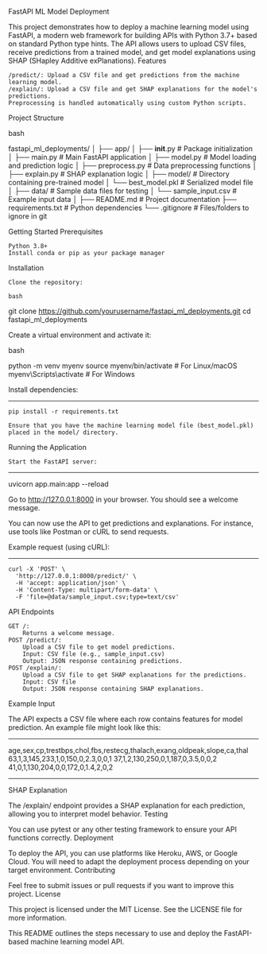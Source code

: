 FastAPI ML Model Deployment

This project demonstrates how to deploy a machine learning model using FastAPI, a modern web framework for building APIs with Python 3.7+ based on standard Python type hints. The API allows users to upload CSV files, receive predictions from a trained model, and get model explanations using SHAP (SHapley Additive exPlanations).
Features

    /predict/: Upload a CSV file and get predictions from the machine learning model.
    /explain/: Upload a CSV file and get SHAP explanations for the model's predictions.
    Preprocessing is handled automatically using custom Python scripts.

Project Structure

bash

fastapi_ml_deployments/
│
├── app/
│   ├── __init__.py              # Package initialization
│   ├── main.py                  # Main FastAPI application
│   ├── model.py                 # Model loading and prediction logic
│   ├── preprocess.py            # Data preprocessing functions
│   ├── explain.py               # SHAP explanation logic
│
├── model/                       # Directory containing pre-trained model
│   └── best_model.pkl           # Serialized model file
│
├── data/                        # Sample data files for testing
│   └── sample_input.csv         # Example input data
│
├── README.md                    # Project documentation
├── requirements.txt             # Python dependencies
└── .gitignore                   # Files/folders to ignore in git

Getting Started
Prerequisites

    Python 3.8+
    Install conda or pip as your package manager

Installation

    Clone the repository:

    bash

git clone https://github.com/yourusername/fastapi_ml_deployments.git
cd fastapi_ml_deployments

Create a virtual environment and activate it:

bash

python -m venv myenv
source myenv/bin/activate  # For Linux/macOS
myenv\Scripts\activate     # For Windows

Install dependencies:

---------

    pip install -r requirements.txt

    Ensure that you have the machine learning model file (best_model.pkl) placed in the model/ directory.

Running the Application

    Start the FastAPI server:

--------

uvicorn app.main:app --reload

Go to http://127.0.0.1:8000 in your browser. You should see a welcome message.

You can now use the API to get predictions and explanations. For instance, use tools like Postman or cURL to send requests.

Example request (using cURL):

------

    curl -X 'POST' \
      'http://127.0.0.1:8000/predict/' \
      -H 'accept: application/json' \
      -H 'Content-Type: multipart/form-data' \
      -F 'file=@data/sample_input.csv;type=text/csv'

API Endpoints

    GET /:
        Returns a welcome message.
    POST /predict/:
        Upload a CSV file to get model predictions.
        Input: CSV file (e.g., sample_input.csv)
        Output: JSON response containing predictions.
    POST /explain/:
        Upload a CSV file to get SHAP explanations for the predictions.
        Input: CSV file
        Output: JSON response containing SHAP explanations.

Example Input

The API expects a CSV file where each row contains features for model prediction. An example file might look like this:

-----

age,sex,cp,trestbps,chol,fbs,restecg,thalach,exang,oldpeak,slope,ca,thal
63,1,3,145,233,1,0,150,0,2.3,0,0,1
37,1,2,130,250,0,1,187,0,3.5,0,0,2
41,0,1,130,204,0,0,172,0,1.4,2,0,2

-----

SHAP Explanation

The /explain/ endpoint provides a SHAP explanation for each prediction, allowing you to interpret model behavior.
Testing

You can use pytest or any other testing framework to ensure your API functions correctly.
Deployment

To deploy the API, you can use platforms like Heroku, AWS, or Google Cloud. You will need to adapt the deployment process depending on your target environment.
Contributing

Feel free to submit issues or pull requests if you want to improve this project.
License

This project is licensed under the MIT License. See the LICENSE file for more information.

This README outlines the steps necessary to use and deploy the FastAPI-based machine learning model API.